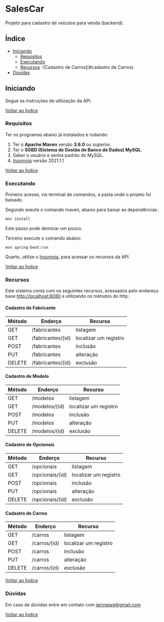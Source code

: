 # SalesCar

Projeto para cadastro de veículos para venda (backend).

## Índice

- [Iniciando](#iniciando)
  - [Requisitos](#requisitos)
  - [Executando](#executando)
  - [Recursos](#recursos)
  	-[Cadastro de Carros](#cadastro de Carros)
- [Dúvidas](#dúvidas)

## Iniciando

Segue as instruções de utilização da API.

[Voltar ao Índice](#salescar)

### Requisitos
Ter os programas abaixo já instalados e rodando:
 
1. Ter o **Apache Maven** versão **3.6.0** ou superior.
2. Ter o **SGBD (Sistema de Gestão de Banco de Dados) MySQL**.
3. Saber o usuário e senha padrão do MySQL.
4. [Insomnia](https://insomnia.rest/) versão 2021.1.1

[Voltar ao Índice](#salescar)

### Executando

Primeiro acesse, via terminal de comandos, a pasta onde o projeto foi baixado.

Segundo exeute o comando maven, abaixo para baixar as dependências.

`mnv install`

Este passo pode demorar um pouco.

Terceiro execute o comando abaixo:

`mvn spring-boot:run`

Quarto, utilize o [Insomnia](https://insomnia.rest/), para acessar os recursos da API.

[Voltar ao Índice](#salescar)

### Recursos

Este sistema conta com os seguintes recursos, acessados pelo endereço base [http://localhost:8080](http://localhost:8080) e utilizando os métodos do http:

#### Cadastro de Fabricante

| Método | Enderço           | Recurso               |
|--------|-------------------|-----------------------|
| GET    | /fabricantes      | listagem              |
| GET    | /fabricantes/{id} | localizar um registro |
| POST   | /fabricantes      | inclusão              |
| PUT    | /fabricantes      | alteração             |
| DELETE | /fabricantes/{id} | exclusão              |
 	 	

#### Cadastro de Modelo

| Método | Enderço       | Recurso               |
|--------|---------------|-----------------------|
| GET    | /modelos      | listagem              |
| GET    | /modelos/{id} | localizar um registro |
| POST   | /modelos      | inclusão              |
| PUT    | /modelos      | alteração             |
| DELETE | /modelos/{id} | exclusão              |

#### Cadastro de Opcionais

| Método | Enderço         | Recurso               |
|--------|-----------------|-----------------------|
| GET    | /opcionais      | listagem              |
| GET    | /opcionais/{id} | localizar um registro |
| POST   | /opcionais      | inclusão              |
| PUT    | /opcionais      | alteração             |
| DELETE | /opcionais/{id} | exclusão              |

#### Cadastro de Carros

| Método | Enderço      | Recurso               |
|--------|--------------|-----------------------|
| GET    | /carros      | listagem              |
| GET    | /carros/{id} | localizar um registro |
| POST   | /carros      | inclusão              |
| PUT    | /carros      | alteração             |
| DELETE | /carros/{id} | exclusão              |

[Voltar ao Índice](#salescar)

### Dúvidas

Em caso de dúvidas entre em contato com [jairmaiag@gmail.com](jairmaiag@gmail.com)

[Voltar ao Índice](#salescar)